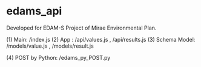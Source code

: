 # edams_api

Developed for EDAM-S Project of Mirae Environmental Plan.

(1) Main: /index.js
(2) App : /api/values.js , /api/results.js
(3) Schema Model: /models/value.js , /models/result.js

(4) POST by Python: /edams_py_POST.py

